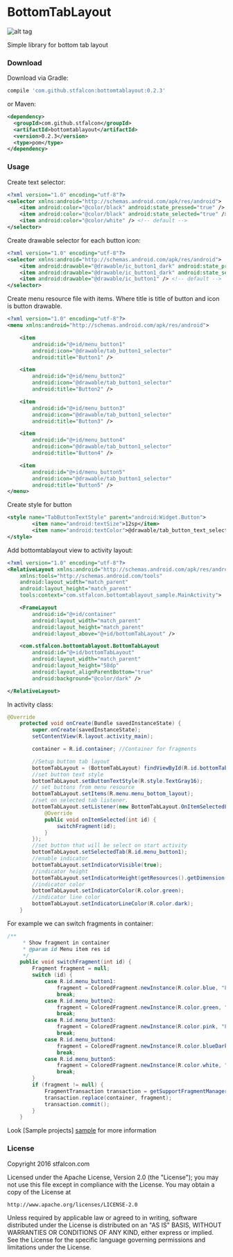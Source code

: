 # BottomTabLayout

![alt tag](http://i.imgur.com/V7wwa9U.gif)

Simple library for bottom tab layout

### Download

Download via Gradle:

```gradle
compile 'com.github.stfalcon:bottomtablayout:0.2.3'
```
or Maven:
```xml
<dependency>
  <groupId>com.github.stfalcon</groupId>
  <artifactId>bottomtablayout</artifactId>
  <version>0.2.3</version>
  <type>pom</type>
</dependency>
```

### Usage

Create text selector:
```xml
<?xml version="1.0" encoding="utf-8"?>
<selector xmlns:android="http://schemas.android.com/apk/res/android">
    <item android:color="@color/black" android:state_pressed="true" /> <!-- pressed -->
    <item android:color="@color/black" android:state_selected="true" /> <!-- selected -->
    <item android:color="@color/white" /> <!-- default -->
</selector>
```

Create drawable selector for each button icon:
```xml
<?xml version="1.0" encoding="utf-8"?>
<selector xmlns:android="http://schemas.android.com/apk/res/android">
    <item android:drawable="@drawable/ic_button1_dark" android:state_pressed="true" /> <!-- pressed -->
    <item android:drawable="@drawable/ic_button1_dark" android:state_selected="true" /> <!-- selected -->
    <item android:drawable="@drawable/ic_button1" /> <!-- default -->
</selector>
```

Create menu resource file with items. Where title is title of button and icon is button drawable.
```xml
<?xml version="1.0" encoding="utf-8"?>
<menu xmlns:android="http://schemas.android.com/apk/res/android">

    <item
        android:id="@+id/menu_button1"
        android:icon="@drawable/tab_button1_selector"
        android:title="Button1" />

    <item
        android:id="@+id/menu_button2"
        android:icon="@drawable/tab_button1_selector"
        android:title="Button2" />

    <item
        android:id="@+id/menu_button3"
        android:icon="@drawable/tab_button1_selector"
        android:title="Button3" />

    <item
        android:id="@+id/menu_button4"
        android:icon="@drawable/tab_button1_selector"
        android:title="Button4" />

    <item
        android:id="@+id/menu_button5"
        android:icon="@drawable/tab_button1_selector"
        android:title="Button5" />
</menu>
```

Create style for button
```xml
<style name="TabButtonTextStyle" parent="android:Widget.Button">
        <item name="android:textSize">12sp</item>
        <item name="android:textColor">@drawable/tab_button_text_selector</item>
</style>
```

Add bottomtablayout view to activity layout:
```xml
<?xml version="1.0" encoding="utf-8"?>
<RelativeLayout xmlns:android="http://schemas.android.com/apk/res/android"
    xmlns:tools="http://schemas.android.com/tools"
    android:layout_width="match_parent"
    android:layout_height="match_parent"
    tools:context="com.stfalcon.bottomtablayout_sample.MainActivity">

    <FrameLayout
        android:id="@+id/container"
        android:layout_width="match_parent"
        android:layout_height="match_parent"
        android:layout_above="@+id/bottomTabLayout" />

    <com.stfalcon.bottomtablayout.BottomTabLayout
        android:id="@+id/bottomTabLayout"
        android:layout_width="match_parent"
        android:layout_height="58dp"
        android:layout_alignParentBottom="true"
        android:background="@color/dark" />

</RelativeLayout>
```

In activity class:
```java
@Override
    protected void onCreate(Bundle savedInstanceState) {
        super.onCreate(savedInstanceState);
        setContentView(R.layout.activity_main);

        container = R.id.container; //Container for fragments

        //Setup button tab layout
        bottomTabLayout = (BottomTabLayout) findViewById(R.id.bottomTabLayout);
        //set button text style
        bottomTabLayout.setButtonTextStyle(R.style.TextGray16);
        // set buttons from menu resource
        bottomTabLayout.setItems(R.menu.menu_bottom_layout);
        //set on selected tab listener.
        bottomTabLayout.setListener(new BottomTabLayout.OnItemSelectedListener() {
            @Override
            public void onItemSelected(int id) {
                switchFragment(id);
            }
        });
        //set button that will be select on start activity
        bottomTabLayout.setSelectedTab(R.id.menu_button1);
        //enable indicator
        bottomTabLayout.setIndicatorVisible(true);
        //indicator height
        bottomTabLayout.setIndicatorHeight(getResources().getDimension(R.dimen.indicator_height));
        //indicator color
        bottomTabLayout.setIndicatorColor(R.color.green);
        //indicator line color
        bottomTabLayout.setIndicatorLineColor(R.color.dark);
    }
```

For example we can switch fragments in container:

```java
/**
     * Show fragment in container
     * @param id Menu item res id
     */
    public void switchFragment(int id) {
        Fragment fragment = null;
        switch (id) {
            case R.id.menu_button1:
                fragment = ColoredFragment.newInstance(R.color.blue, "Fragment 1");
                break;
            case R.id.menu_button2:
                fragment = ColoredFragment.newInstance(R.color.green, "Fragment 2");
                break;
            case R.id.menu_button3:
                fragment = ColoredFragment.newInstance(R.color.pink, "Fragment 3");
                break;
            case R.id.menu_button4:
                fragment = ColoredFragment.newInstance(R.color.blueDark, "Fragment 4");
                break;
            case R.id.menu_button5:
                fragment = ColoredFragment.newInstance(R.color.white, "Fragment 5");
                break;
        }
        if (fragment != null) {
            FragmentTransaction transaction = getSupportFragmentManager().beginTransaction();
            transaction.replace(container, fragment);
            transaction.commit();
        }
    }
```

Look [Sample projects] [sample] for more information

### License 

Copyright 2016 stfalcon.com

Licensed under the Apache License, Version 2.0 (the "License");
you may not use this file except in compliance with the License.
You may obtain a copy of the License at

    http://www.apache.org/licenses/LICENSE-2.0

Unless required by applicable law or agreed to in writing, software
distributed under the License is distributed on an "AS IS" BASIS,
WITHOUT WARRANTIES OR CONDITIONS OF ANY KIND, either express or implied.
See the License for the specific language governing permissions and
limitations under the License.


[sample]: <https://github.com/stfalcon-studio/BottomTabLayout/tree/master/sample>
